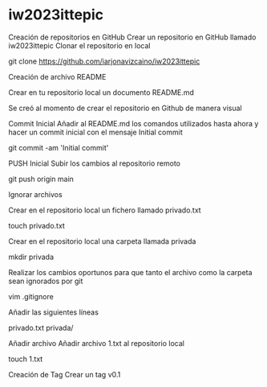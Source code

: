 # iw2023ittepic

Creación de repositorios en GitHub
Crear un repositorio en GitHub llamado iw2023ittepic
Clonar el repositorio en local

git clone https://github.com/iarjonavizcaino/iw2023ittepic

Creación de archivo README

Crear en tu repositorio local un documento README.md

Se creó al momento de crear el repositorio en Github de manera visual

Commit Inicial
Añadir al README.md los comandos utilizados hasta ahora y hacer un commit inicial con el mensaje Initial commit

git commit -am 'Initial commit'

PUSH Inicial
Subir los cambios al repositorio remoto

git push origin main

Ignorar archivos

Crear en el repositorio local un fichero llamado privado.txt

touch privado.txt

Crear en el repositorio local una carpeta llamada privada

mkdir privada

Realizar los cambios oportunos para que tanto el archivo como la carpeta sean ignorados por git

vim .gitignore

Añadir las siguientes líneas

privado.txt
privada/

Añadir archivo
Añadir archivo 1.txt al repositorio local

touch 1.txt

Creación de Tag
Crear un tag v0.1



